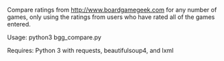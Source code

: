Compare ratings from http://www.boardgamegeek.com for any number of games,
only using the ratings from users who have rated all of the games entered.

Usage: python3 bgg_compare.py

Requires: Python 3 with requests, beautifulsoup4, and lxml
